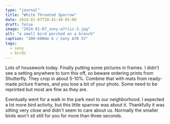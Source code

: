 ```yaml
---
type: "journal"
title: "White Throated Sparrow"
date: 2024-01-07T20:41:48-05:00
draft: false
image: "2024-01-07_sony-a7riii-3.jpg"
alt: "a small bird perched on a branch"
caption: "200-600mm G / Sony A7R IV"
tags:
  - sony
  - birds
---
```


Lots of housework today. Finally putting some pictures in frames. I didn't see a setting anywhere to turn this off, so beware ordering prints from Shutterfly. They crop in about 5-10%. Combine that with mats from ready-made picture frames, and you lose a bit of your photo. Some need to be reprinted but most are fine as they are.

Eventually went for a walk in the park next to our neighborhood. I expected a lot more bird activity, but this little sparrow was about it. Thankfully it was sitting very close and didn't seem to care about us. Normally the smaller birds won't sit still for you for more than three seconds.
